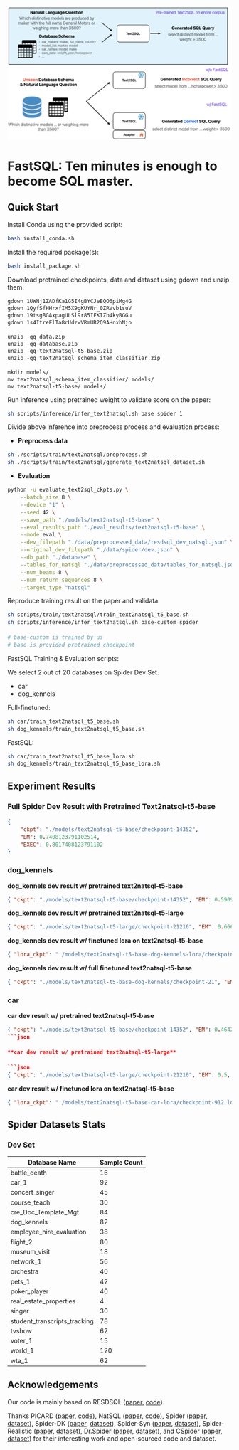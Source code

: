 <p align="left">
    <br>
    <img src="fastsql.png" width="700"/>
    <br>
<p>

# FastSQL: Ten minutes is enough to become SQL master.

## Quick Start

Install Conda using the provided script:

```bash
bash install_conda.sh
```

Install the required package(s):

```bash
bash install_package.sh
```

Download pretrained checkpoints, data and dataset using gdown and unzip them:

```bash=
gdown 1UWNj1ZADfKa1G5I4gBYCJeEQO6piMg4G
gdown 1QyfSfHHrxfIM5X9gKUYNr_0ZRVvb1suV
gdown 19tsgBGAxpagULSl9r85IFKIZb4kyBGGu
gdown 1s4ItreFlTa8rUdzwVRmUR2Q9AHnxbNjo

unzip -qq data.zip
unzip -qq database.zip
unzip -qq text2natsql-t5-base.zip
unzip -qq text2natsql_schema_item_classifier.zip

mkdir models/
mv text2natsql_schema_item_classifier/ models/
mv text2natsql-t5-base/ models/
```

Run inference using pretrained weight to validate score on the paper:

```bash
sh scripts/inference/infer_text2natsql.sh base spider 1
```

Divide above inference into preprocess process and evaluation process:

* **Preprocess data**
```bash
sh ./scripts/train/text2natsql/preprocess.sh
sh ./scripts/train/text2natsql/generate_text2natsql_dataset.sh
```

* **Evaluation**
```bash
python -u evaluate_text2sql_ckpts.py \
    --batch_size 8 \
    --device "1" \
    --seed 42 \
    --save_path "./models/text2natsql-t5-base" \
    --eval_results_path "./eval_results/text2natsql-t5-base" \
    --mode eval \
    --dev_filepath "./data/preprocessed_data/resdsql_dev_natsql.json" \
    --original_dev_filepath "./data/spider/dev.json" \
    --db_path "./database" \
    --tables_for_natsql "./data/preprocessed_data/tables_for_natsql.json" \
    --num_beams 8 \
    --num_return_sequences 8 \
    --target_type "natsql"
```

Reproduce training result on the paper and validata:

```bash
sh scripts/train/text2natsql/train_text2natsql_t5_base.sh
sh scripts/inference/infer_text2natsql.sh base-custom spider

# base-custom is trained by us
# base is provided pretrained checkpoint  
```

FastSQL Training & Evaluation scripts:

We select 2 out of 20 databases on Spider Dev Set.
* car
* dog_kennels


Full-finetuned:

```bash
sh car/train_text2natsql_t5_base.sh
sh dog_kennels/train_text2natsql_t5_base.sh
```

FastSQL:

```bash
sh car/train_text2natsql_t5_base_lora.sh
sh dog_kennels/train_text2natsql_t5_base_lora.sh
```

## Experiment Results

### Full Spider Dev Result with Pretrained Text2natsql-t5-base

```json
{
    "ckpt": "./models/text2natsql-t5-base/checkpoint-14352",
    "EM": 0.7408123791102514,
    "EXEC": 0.8017408123791102
}
```

### dog_kennels

**dog_kennels dev result w/ pretrained text2natsql-t5-base**

```json
{ "ckpt": "./models/text2natsql-t5-base/checkpoint-14352", "EM": 0.5909090909090909, "EXEC": 0.8636363636363636 }
```

**dog_kennels dev result w/ pretrained text2natsql-t5-large**

```json
{ "ckpt": "./models/text2natsql-t5-large/checkpoint-21216", "EM": 0.6666666666666666, "EXEC": 0.9047619047619048 }
```

**dog_kennels dev result w/ finetuned lora on text2natsql-t5-base**

```json
{ "lora_ckpt": "./models/text2natsql-t5-base-dog-kennels-lora/checkpoint-651.lora", "ckpt": "./models/text2natsql-t5-base/checkpoint-14352", "EM": 0.6666666666666666, "EXEC": 0.9523809523809523 }
```

**dog_kennels dev result w/ full finetuned text2natsql-t5-base**

```json
{ "ckpt": "./models/text2natsql-t5-base-dog-kennels/checkpoint-21", "EM": 0.5238095238095238, "EXEC": 0.9047619047619048 }
```

### car

**car dev result w/ pretrained text2natsql-t5-base**

```json
{ "ckpt": "./models/text2natsql-t5-base/checkpoint-14352", "EM": 0.4642857142857143, "EXEC": 0.6071428571428571 }
```json

**car dev result w/ pretrained text2natsql-t5-large**

```json
{ "ckpt": "./models/text2natsql-t5-large/checkpoint-21216", "EM": 0.5, "EXEC": 0.7142857142857143 }
```

**car dev result w/ finetuned lora on text2natsql-t5-base**

```json
{ "lora_ckpt": "./models/text2natsql-t5-base-car-lora/checkpoint-912.lora", "ckpt": "./models/text2natsql-t5-base/checkpoint-14352", "EM": 0.5, "EXEC": 0.7142857142857143 }
```

## Spider Datasets Stats

### Dev Set

| Database Name | Sample Count |
|--------------------------|-------|
| battle_death | 16 |
| car_1 | 92 |
| concert_singer | 45 |
| course_teach | 30 |
| cre_Doc_Template_Mgt | 84 |
| dog_kennels | 82 |
| employee_hire_evaluation | 38 |
| flight_2 | 80 |
| museum_visit | 18 |
| network_1 | 56 |
| orchestra | 40 |
| pets_1 | 42 |
| poker_player | 40 |
| real_estate_properties | 4 |
| singer | 30 |
| student_transcripts_tracking | 78 |
| tvshow | 62 |
| voter_1 | 15 |
| world_1 | 120 |
| wta_1 | 62 |

## Acknowledgements
Our code is mainly based on RESDSQL ([paper](https://arxiv.org/abs/2302.05965), [code](https://github.com/RUCKBReasoning/RESDSQL)).

Thanks PICARD ([paper](https://arxiv.org/abs/2109.05093), [code](https://github.com/ServiceNow/picard)), NatSQL ([paper](https://arxiv.org/abs/2109.05153), [code](https://github.com/ygan/NatSQL)), Spider ([paper](https://arxiv.org/abs/1809.08887), [dataset](https://yale-lily.github.io/spider)), Spider-DK ([paper](https://arxiv.org/abs/2109.05157), [dataset](https://github.com/ygan/Spider-DK)), Spider-Syn ([paper](https://arxiv.org/abs/2106.01065), [dataset](https://github.com/ygan/Spider-Syn)), Spider-Realistic ([paper](https://arxiv.org/abs/2010.12773), [dataset](https://doi.org/10.5281/zenodo.5205322)), Dr.Spider ([paper](https://openreview.net/pdf?id=Wc5bmZZU9cy), [dataset](https://github.com/awslabs/diagnostic-robustness-text-to-sql)), and CSpider ([paper](https://arxiv.org/abs/1909.13293), [dataset](https://taolusi.github.io/CSpider-explorer/)) for their interesting work and open-sourced code and dataset.
